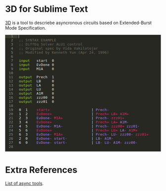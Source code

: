 
# 3D for Sublime Text

[3D](http://apt.cs.manchester.ac.uk/ftp/pub/apt/www/async/tools/3d.html) is a tool to descriebe asyncronous circuits based on Extended-Burst Mode Specification.

![screenshot](https://github.com/leoheck/sublime-3d-tool/blob/master/misc/sample.png?raw=true "syntax hilight")

# Extra References
[List of async tools](http://web.engr.oregonstate.edu/~sllu/async/tools.html).



